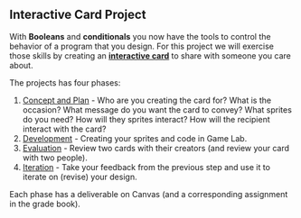 ---
---
[interactive card]: <https://studio.code.org/s/csd3-2019/stage/14/puzzle/1>
[plan]: https://douglasurner.github.io/GDP1/old/projects/1/P1.1-concept-and-plan.html
[development]: https://douglasurner.github.io/old/GDP1/projects/1/P1.2-develop.html
[evaluation]: https://douglasurner.github.io/old/GDP1/projects/1/P1.3-evaluate.html
[iteration]: https://douglasurner.github.io/old/GDP1/projects/1/P1.4-iterate.html

## Interactive Card Project

With **Booleans** and **conditionals** you now have the tools to control the behavior of a program that you design. For this project we will exercise those skills by creating an **[interactive card][]** to share with someone you care about.

The projects has four phases:

1. [Concept and Plan][plan] - Who are you creating the card for? What is the occasion? What message do you want the card to convey? What sprites do you need? How will they sprites interact? How will the recipient interact with the card?
1. [Development][] - Creating your sprites and code in Game Lab.
1. [Evaluation][] - Review two cards with their creators (and review your card with two people).
1. [Iteration][] - Take your feedback from the previous step and use it to iterate on (revise) your design.

Each phase has a deliverable on Canvas (and a corresponding assignment in the grade book).
